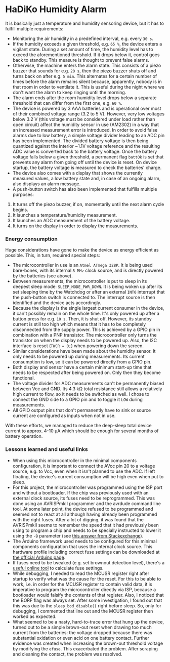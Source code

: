 # HaDiKo Humidity Alarm

It is basically just a temperature and humidity sensoring device, but it has to fulfill multiple requirements:

- Monitoring the air humidity in a predefined interval, e.g. every `30 s`.
- If the humidity exceeds a given threshold, e.g. `65 %`, the device enters a vigilant state. During a set amount of time, the humidity level has to exceed the aforementioned threshold. If it drops below it, control goes back to standby. This measure is thought to prevent false alarms.
- Otherwise, the machine enters the alarm state. This consists of a piezo buzzer that sounds for e.g. `20 s`, then the piezo buzzer shuts off and turns back on after e.g. `5 min`. This alternates for a certain number of times before the alarm remains silent because, apparently, nobody is in that room in order to ventilate it. This is useful during the night where we don't want the alarm to keep ringing until the morning.
- The alarm ends after the room humidity level drops below a separate threshold that can differ from the first one, e.g. `60 %`.
- The device is powered by 3 AAA batteries and is operational over most of their combined voltage range (3.2 to 5 V). However, very low voltages below 3.2 V (this voltage must be considered under load rather than open circuit) affect the humidity sensor in use (AM2302) in a way that an increased measurement error is introduced. In order to avoid false alarms due to low battery, a simple voltage divider leading to an ADC pin has been implemented. The divided battery voltage is then being quantized against the interior ~1.1V voltage reference and the resulting ADC value is converted back to the battery voltage. Once the battery voltage falls below a given threshold, a permanent flag `battOk` is set that prevents any alarm from going off until the device is reset. On device startup, the battery voltage is measured to check the batteries' charge.
- The device also comes with a display that shows the currently measured values, a low battery state and, in case of an ongoing alarm, also displays an alarm message.
- A push-button switch has also been implemented that fulfills multiple purposes:
1) It turns off the piezo buzzer, if on, momentarily until the next alarm cycle begins.
2) It launches a temperature/humidity measurement.
3) It launches an ADC measurement of the battery voltage.
4) It turns on the display in order to display the measurements.

### Energy consumption

Huge considerations have gone to make the device as energy efficient as possible. This, in turn, required special steps:
- The microcontroller in use is an `Atmel ATmega 328P`. It is being used bare-bones, with its internal `8 MHz` clock source, and is directly powered by the batteries (see above).
- Between measurements, the microcontroller is put to sleep in its deepest sleep mode: `SLEEP_MODE_PWR_DOWN`. It is being woken up after its set sleeping time by the Watchdog or after an external `INT0` interrupt that the push-button switch is connected to. The interrupt source is then identified and the device acts accordingly.
- Because the display is the single largest current consumer in the device, it can't possibly remain on the whole time. It's only powered up after a button press for e.g. `10 s`. Then, it is shut off. However, its standby current is still too high which means that it has to be completely disconnected from the supply power. This is achieved by a GPIO pin in combination with a PNP transistor. The microcontroller only turns the transistor on when the display needs to be powered up. Also, the I2C interface is reset (`TWCR = 0;`) when powering down the screen.
- Similar considerations have been made about the humidity sensor. It only needs to be powered up during measurements. Its current consumption is low, so it can be powered directly from a GPIO pin.
- Both display and sensor have a certain minimum start-up time that needs to be respected after being powered on. Only then they become functional.
- The voltage divider for ADC measurements can't be permanently biased between Vcc and GND. Its 4.3 kΩ total resistance still allows a relatively high current to flow, so it needs to be switched as well. I chose to connect the GND side to a GPIO pin and to toggle it `LOW` during measurements.
- All GPIO output pins that don't permanently have to sink or source current are configured as inputs when not in use.

With these efforts, we managed to reduce the deep-sleep total device current to approx. 4-10 µA which should be enough for several months of battery operation.

### Lessons learned and useful links
- When using this microcontroller in the minimal components configuration, it is important to connect the AVcc pin 20 to a voltage source, e.g. to Vcc, even when it isn't planned to use the ADC. If left floating, the device's current consumption will be high even when put to sleep.
- For this project, the microcontroller was programmed using the ISP port and without a bootloader. If the chip was previously used with an external clock source, its fuses need to be reprogrammed. This was done using an AVRISPmkII programmer and the avrdude command line tool. At some later point, the device refused to be programmed and seemed not to react at all although having already been programmed with the right fuses. After a lot of digging, it was found that the AVRISPmkII seems to remember the speed that it had previously been using to program a chip and needs to be specially instructed to lower it using the `-B` parameter (see [this answer from Stackexchange](https://electronics.stackexchange.com/a/97288)).
- The Arduino framework used needs to be configured for this minimal components configuration that uses the internal clock source. This hardware profile including correct fuse settings can be downloaded at [the official Arduino page](https://docs.arduino.cc/built-in-examples/arduino-isp/ArduinoToBreadboard#minimal-circuit-eliminating-the-external-clock).
- If fuses need to be tweaked (e.g. set brownout detection level), there's a [useful online tool](http://eleccelerator.com/fusecalc/fusecalc.php?chip=atmega328p) to calculate fuse settings.
- While debugging, I needed to read the MCUSR register right after startup to verify what was the cause for the reset. For this to be able to work, i.e. in order for the MCUSR register to contain valid data, it is imperative to program the microcontroller directly via ISP, because a bootloader would falsify the contents of that register. Also, I noticed that the BORF flag was always set. After some investigation, I found out that this was due to the `sleep_bod_disable()` right before sleep. So, only for debugging, I commented that line out and the MCUSR register then worked as expected.
- What seemed to be a nasty, hard-to-trace error that hung up the device, turned out to be a simple brown-out reset when drawing too much current from the batteries: the voltage dropped because there was substantial oxidation or even acid on one battery contact. Further evidence was created when increasing the brown-out threshold voltage by modifying the `efuse`. This exacerbated the problem. After scraping and cleaning the contact, the problem was resolved.